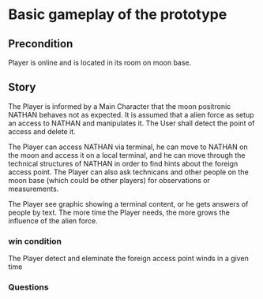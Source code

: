 # Basic gameplay of the prototype

## Precondition

Player is online and is located in its room on moon base. 


## Story

The Player is informed by a Main Character that the moon positronic NATHAN behaves not as expected. It is assumed that a alien force as setup an access to NATHAN and manipulates it. The User shall detect the point of access and delete it. 

The Player can access NATHAN via terminal, he can move to NATHAN on the moon and access it on a local terminal, and he can move through the technical structures of NATHAN in order to find hints about the foreign access point. The Player can also ask technicans and other people on the moon base (which could be other players) for observations or measurements. 

The Player see graphic showing a terminal content, or he gets answers of people by text. The more time the Player needs, the more grows the influence of the alien force. 

### win condition 

The Player detect and eleminate the foreign access point winds in a given time

### Questions


